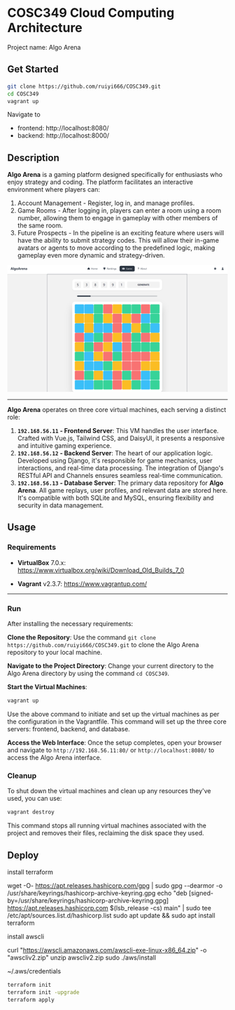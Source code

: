 # COSC349 Cloud Computing Architecture

Project name: Algo Arena

## Get Started

```bash
git clone https://github.com/ruiyi666/COSC349.git
cd COSC349
vagrant up
```

Navigate to 
- frontend: http://localhost:8080/ 
- backend: http://localhost:8000/

## Description

**Algo Arena** is a gaming platform designed specifically for enthusiasts who enjoy strategy and coding. The platform facilitates an interactive environment where players can:

1. Account Management - Register, log in, and manage profiles.
2. Game Rooms - After logging in, players can enter a room using a room number, allowing them to engage in gameplay with other members of the same room.
3. Future Prospects - In the pipeline is an exciting feature where users will have the ability to submit strategy codes. This will allow their in-game avatars or agents to move according to the predefined logic, making gameplay even more dynamic and strategy-driven.

![](docs/page.png)

---

**Algo Arena** operates on three core virtual machines, each serving a distinct role:

1. **`192.168.56.11` - Frontend Server**: This VM handles the user interface. Crafted with Vue.js, Tailwind CSS, and DaisyUI, it presents a responsive and intuitive gaming experience.
2. **`192.168.56.12` - Backend Server**: The heart of our application logic. Developed using Django, it's responsible for game mechanics, user interactions, and real-time data processing. The integration of Django's RESTful API and Channels ensures seamless real-time communication.
3. **`192.168.56.13` - Database Server**: The primary data repository for **Algo Arena**. All game replays, user profiles, and relevant data are stored here. It's compatible with both SQLite and MySQL, ensuring flexibility and security in data management.

## Usage

### Requirements

- **VirtualBox** 7.0.x: https://www.virtualbox.org/wiki/Download_Old_Builds_7_0

- **Vagrant** v2.3.7: https://www.vagrantup.com/
---

### Run

After installing the necessary requirements:

**Clone the Repository**: 
   Use the command `git clone https://github.com/ruiyi666/COSC349.git` to clone the Algo Arena repository to your local machine.

**Navigate to the Project Directory**: 
   Change your current directory to the Algo Arena directory by using the command `cd COSC349`.

**Start the Virtual Machines**: 
```bash
vagrant up
```
   Use the above command to initiate and set up the virtual machines as per the configuration in the Vagrantfile. This command will set up the three core servers: frontend, backend, and database.

**Access the Web Interface**: 
   Once the setup completes, open your browser and navigate to `http://192.168.56.11:80/` or `http://localhost:8080/` to access the Algo Arena interface.

### Cleanup

To shut down the virtual machines and clean up any resources they've used, you can use:

```bash
vagrant destroy
```

This command stops all running virtual machines associated with the project and removes their files, reclaiming the disk space they used.

## Deploy

install terraform

wget -O- https://apt.releases.hashicorp.com/gpg | sudo gpg --dearmor -o /usr/share/keyrings/hashicorp-archive-keyring.gpg
echo "deb [signed-by=/usr/share/keyrings/hashicorp-archive-keyring.gpg] https://apt.releases.hashicorp.com $(lsb_release -cs) main" | sudo tee /etc/apt/sources.list.d/hashicorp.list
sudo apt update && sudo apt install terraform

install awscli

curl "https://awscli.amazonaws.com/awscli-exe-linux-x86_64.zip" -o "awscliv2.zip"
unzip awscliv2.zip
sudo ./aws/install



~/.aws/credentials

```bash
terraform init
terraform init -upgrade
terraform apply
```
